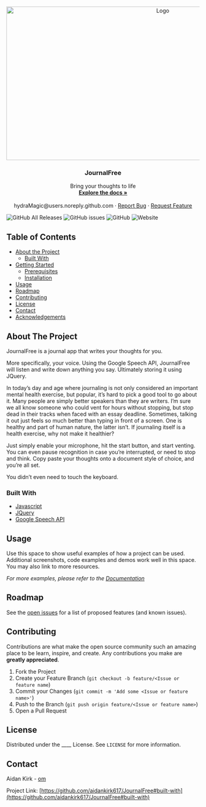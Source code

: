 <!-- PROJECT LOGO -->
<br />
<p align="center">
    <!-- <a href="https://github.com/aidankirk617/CataBot"> -->
    <img src="images/bg.jpg" alt="Logo" width="800" height="400">
  </a>

  <h3 align="center">JournalFree</h3>

  <p align="center">
    Bring your thoughts to life
    <br />
    <a href="https://github.com/aidankirk617/JournalFree"><strong>Explore the docs »</strong></a>
    <br />
    <br />hydraMagic@users.noreply.github.com
    <!-- Commented out until we have a live demo -->
    <!--<a href="https://github.com/github_username/repo">View Demo</a> -->
    ·
    <a href="https://github.com/aidankirk617/JournalFree/issues">Report Bug</a>
    ·
    <a href="https://github.com/aidankirk617/JournalFree/issues">Request Feature</a>
  </p>
</p>

<!-- PROJECT SHIELDS -->
<!--
*** I'm using markdown "reference style" links for readability.
*** Reference links are enclosed in brackets [ ] instead of parentheses ( ).
*** See the bottom of this document for the declaration of the reference variables
*** for contributors-url, forks-url, etc. This is an optional, concise syntax you may use.
*** https://www.markdownguide.org/basic-syntax/#reference-style-links
-->
![GitHub All Releases](https://img.shields.io/github/downloads/aidankirk617/JournalFree/total) ![GitHub issues](https://img.shields.io/github/issues/aidankirk617/JournalFree) ![GitHub](https://img.shields.io/github/license/aidankirk617/JournalFree) ![Website](https://img.shields.io/website?down_color=lightgrey&down_message=offline&up_color=green&up_message=online&url=https%3A%2F%2Faidankirk617.github.io%2FJournalFree%2F) 


<!-- TABLE OF CONTENTS -->
## Table of Contents

* [About the Project](#about-the-project)
  * [Built With](#built-with)
* [Getting Started](#getting-started)
  * [Prerequisites](#prerequisites)
  * [Installation](#installation)
* [Usage](#usage)
* [Roadmap](#roadmap)
* [Contributing](#contributing)
* [License](#license)
* [Contact](#contact)
* [Acknowledgements](#acknowledgements)



<!-- ABOUT THE PROJECT -->
## About The Project

<!--[![Produc Name Screen Shot][product-screenshot]](https://example.com) -->

JournalFree is a journal app that writes your thoughts for you.

More specifically, your voice. Using the Google Speech API, JournalFree will listen and write down anything you say. Ultimately storing it using JQuery.

In today’s day and age where journaling is not only considered an important mental health exercise, but popular, it’s hard to pick a good tool to go about it. Many people are simply better speakers than they are writers. I’m sure we all know someone who could vent for hours without stopping, but stop dead in their tracks when faced with an essay deadline. Sometimes, talking it out just feels so much better than typing in front of a screen. One is healthy and part of human nature, the latter isn’t. If journaling itself is a health exercise, why not make it healthier?

Just simply enable your microphone, hit the start button, and start venting. You can even pause recognition in case you’re interrupted, or need to stop and think. Copy paste your thoughts onto a document style of choice, and you’re all set. 

You didn’t even need to touch the keyboard.

### Built With

* [Javascript](https://www.javascript.com)
* [JQuery](https://jquery.com)
* [Google Speech API](https://cloud.google.com/speech-to-text/)



<!-- USAGE EXAMPLES -->
## Usage

Use this space to show useful examples of how a project can be used. Additional screenshots, code examples and demos work well in this space. You may also link to more resources.

_For more examples, please refer to the [Documentation](https://example.com)_



<!-- ROADMAP -->
## Roadmap

See the [open issues](https://github.com/aidankirk617/JournalFree/issues) for a 
list of proposed features (and known issues).



<!-- CONTRIBUTING -->
## Contributing

Contributions are what make the open source community such an amazing place to be learn, inspire, and create. Any contributions you make are **greatly appreciated**.

1. Fork the Project
2. Create your Feature Branch (`git checkout -b feature/<Issue or feature name`)
3. Commit your Changes (`git commit -m 'Add some <Issue or feature name>'`)
4. Push to the Branch (`git push origin feature/<Issue or feature name>`)
5. Open a Pull Request



<!-- LICENSE -->
## License

Distributed under the ____ License. See `LICENSE` for more information.



<!-- CONTACT -->
## Contact

Aidan Kirk - [om]()

Project Link: [https://github.com/aidankirk617/JournalFree#built-with](https://github.com/aidankirk617/JournalFree#built-with)



<!-- MARKDOWN LINKS & IMAGES -->
<!-- https://www.markdownguide.org/basic-syntax/#reference-style-links -->
[contributors-shield]: https://img.shields.io/github/contributors/othneildrew/Best-README-Template.svg?style=flat-square
[product-screenshot]: images/logo2.jpg
